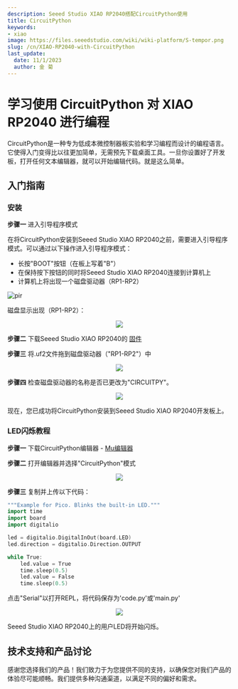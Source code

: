 ```yaml
---
description: Seeed Studio XIAO RP2040搭配CircuitPython使用
title: CircuitPython
keywords:
- xiao
image: https://files.seeedstudio.com/wiki/wiki-platform/S-tempor.png
slug: /cn/XIAO-RP2040-with-CircuitPython
last_update:
  date: 11/1/2023
  author: 金 菊
---
```

# 学习使用 CircuitPython 对 XIAO RP2040 进行编程

CircuitPython是一种专为低成本微控制器板实验和学习编程而设计的编程语言。它使得入门变得比以往更加简单，无需预先下载桌面工具。一旦你设置好了开发板，打开任何文本编辑器，就可以开始编辑代码。就是这么简单。
## **入门指南**

### 安装

**步骤一** 进入引导程序模式

在将CircuitPython安装到Seeed Studio XIAO RP2040之前，需要进入引导程序模式。可以通过以下操作进入引导程序模式：

- 长按"BOOT"按钮（在板上写着"B"）
- 在保持按下按钮的同时将Seeed Studio XIAO RP2040连接到计算机上
- 计算机上将出现一个磁盘驱动器（RP1-RP2）

<!-- ![](https://files.seeedstudio.com/wiki/XIAO-RP2040/img/xinfront.jpg) -->
  <p style={{textAlign: 'center'}}><img src="https://files.seeedstudio.com/wiki/XIAO-RP2040/img/xinfront.jpg" alt="pir" width={600} height="auto" /></p>

磁盘显示出现（RP1-RP2）：

<div align="center"><img width={150} src="https://files.seeedstudio.com/wiki/XIAO-RP2040/res/rp2040tu.png" /></div>


**步骤二** 下载Seeed Studio XIAO RP2040的 [固件](https://files.seeedstudio.com/wiki/XIAO-RP2040/res/XIAO-RP2040-CircuitPython.uf2)

**步骤三** 将.uf2文件拖到磁盘驱动器（"RP1-RP2"）中

<div align="center"><img width={300} src="https://files.seeedstudio.com/wiki/XIAO-RP2040/res/rp2040tu9.png" /></div>


**步骤四** 检查磁盘驱动器的名称是否已更改为"CIRCUITPY"。

<div align="center"><img width={150} src="https://files.seeedstudio.com/wiki/XIAO-RP2040/res/rp2040tu2.png" /></div>


现在，您已成功将CircuitPython安装到Seeed Studio XIAO RP2040开发板上。

### LED闪烁教程

**步骤一** 下载CircuitPython编辑器 - [Mu编辑器](https://codewith.mu/en/download)

**步骤二** 打开编辑器并选择"CircuitPython"模式

<div align="center"><img width={750} src="https://files.seeedstudio.com/wiki/XIAO-RP2040/res/rp2040tu7.png" /></div>


**步骤三** 复制并上传以下代码：

```cpp
"""Example for Pico. Blinks the built-in LED."""
import time
import board
import digitalio

led = digitalio.DigitalInOut(board.LED)
led.direction = digitalio.Direction.OUTPUT

while True:
    led.value = True
    time.sleep(0.5)
    led.value = False
    time.sleep(0.5)
```

点击"Serial"以打开REPL，将代码保存为'code.py'或'main.py'

<div align="center"><img width={750} src="https://files.seeedstudio.com/wiki/XIAO-RP2040/res/rp2040tu6.png" /></div>


Seeed Studio XIAO RP2040上的用户LED将开始闪烁。

## 技术支持和产品讨论

感谢您选择我们的产品！我们致力于为您提供不同的支持，以确保您对我们产品的体验尽可能顺畅。我们提供多种沟通渠道，以满足不同的偏好和需求。

<div class="button_tech_support_container">
<a href="https://forum.seeedstudio.com/" class="button_forum"></a> 
<a href="https://www.seeedstudio.com/contacts" class="button_email"></a>
</div>

<div class="button_tech_support_container">
<a href="https://discord.gg/eWkprNDMU7" class="button_discord"></a> 
<a href="https://github.com/Seeed-Studio/wiki-documents/discussions/69" class="button_discussion"></a>
</div>